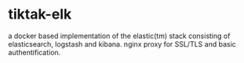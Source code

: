 # tiktak-elk

a docker based implementation of the elastic(tm) stack consisting of elasticsearch, logstash and kibana.
nginx proxy for SSL/TLS and basic authentification.
